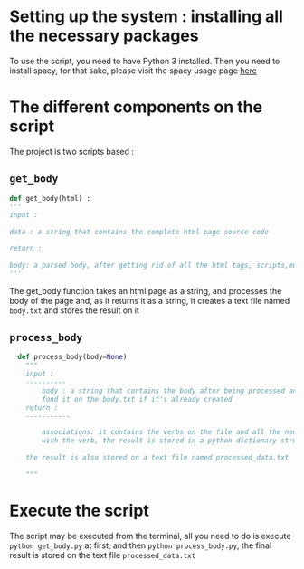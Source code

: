 # Setting up the system : installing all the necessary packages

To use the script, you need to have Python 3 installed. Then you need to install spacy, for that sake, please visit the spacy usage page [here](https://spacy.io/usage/)


# The different components on the script 

The project is two scripts based : 
## `get_body`
 ```python
def get_body(html) :
'''
 input : 
        
 data : a string that contains the complete html page source code 
 
 return :
        
 body: a parsed body, after getting rid of all the html tags, scripts,multiple spaces and line breaks
 '''
 ```
 The get_body function takes an html page as a string, and processes the body of the page and, as it returns it as a string, it creates a text file named `body.txt` and stores the result on it
 ## `process_body`
 
```python
  def process_body(body=None)
    """
    input : 
    ----------
        body : a string that contains the body after being processed and structured, if body is not given, the scripts tries to 
        fond it on the body.txt if it's already created
    return :
    -----------

        associations: it contains the verbs on the file and all the nouns that may go hand in hand 
        with the verb, the result is stored in a python dictionary structure
        
    the result is also stored on a text file named processed_data.txt
    
    """  
```
# Execute the script 

The script may be executed from the terminal, all you need to do is execute `python get_body.py` at first, and then `python process_body.py`, the final result is stored on the text file `processed_data.txt`
